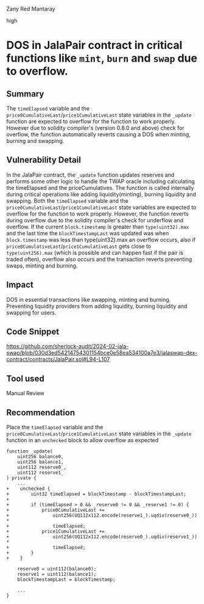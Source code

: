 Zany Red Mantaray

high

# DOS in JalaPair contract in critical functions like `mint`, `burn` and `swap` due to overflow.

## Summary
The `timeElapsed` variable and the `price0CumulativeLast`/`price1CumulativeLast` state variables in the `_update` function are expected to overflow for the function to work properly. However due to solidity compiler's (version 0.8.0 and above) check for overflow, the function automatically reverts causing a DOS when minting, burning and swapping. 
## Vulnerability Detail
In the JalaPair contract, the `_update` function updates reserves and performs some other logic to handle the TWAP oracle including calculating the timeElapsed and the priceCumulatives. The function is called internally during critical operations like adding liquidity(minting), burning liquidity and swapping. Both the `timeElapsed` variable and the `price0CumulativeLast`/`price1CumulativeLast` state variables are expected to overflow for the function to work properly. However, the function reverts during overflow due to the solidity compiler's check for underflow and overflow. If the current `block.timestamp` is greater than `type(uint32).max` and the last time the `blockTimestampLast` was updated was when `block.timestamp` was less than type(uint32).max an overflow occurs, also if `price0CumulativeLast`/`price1CumulativeLast` gets close to `type(uint256).max` (which is possible and can happen fast if the pair is traded often), overflow also occurs and the transaction reverts preventing swaps, minting and burning.

## Impact
DOS in essential transactions like swapping, minting and burning. Preventing liquidity providers from adding liquidity, burning liquidity and swapping for users.  

## Code Snippet
https://github.com/sherlock-audit/2024-02-jala-swap/blob/030d3ed54214754301154bce0e58ea534100a7e3/jalaswap-dex-contract/contracts/JalaPair.sol#L94-L107

## Tool used

Manual Review

## Recommendation
Place the `timeElapsed` variable and the `price0CumulativeLast`/`price1CumulativeLast` state variables in the `_update` function in an `unchecked` block to allow overflow as expected
```solidity
function _update(
    uint256 balance0,
    uint256 balance1,
    uint112 reserve0_,
    uint112 reserve1_
) private {
    ...
+    unchecked {
+        uint32 timeElapsed = blockTimestamp - blockTimestampLast;
+
+        if (timeElapsed > 0 && _reserve0 != 0 && _reserve1 != 0) {
+            price0CumulativeLast +=
+                uint256(UQ112x112.encode(reserve1_).uqdiv(reserve0_)) *
+                timeElapsed;
+            price1CumulativeLast +=
+                uint256(UQ112x112.encode(reserve0_).uqdiv(reserve1_)) *
+                timeElapsed;
+        }
+    }

    reserve0 = uint112(balance0);
    reserve1 = uint112(balance1);
    blockTimestampLast = blockTimestamp;

    ...
}
```
